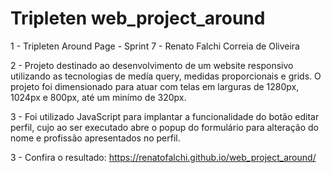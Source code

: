 # Tripleten web_project_around

1 - Tripleten Around Page - Sprint 7 - Renato Falchi Correia de Oliveira

2 - Projeto destinado ao desenvolvimento de um website responsivo utilizando as tecnologias de medía query, medidas proporcionais e grids.
O projeto foi dimensionado para atuar com telas em larguras de 1280px, 1024px e 800px, até um minímo de 320px.

3 - Foi utilizado JavaScript para implantar a funcionalidade do botão editar perfil, cujo ao ser executado abre o popup do formulário para alteração do nome e profissão apresentados no perfil.

3 - Confira o resultado:
https://renatofalchi.github.io/web_project_around/

